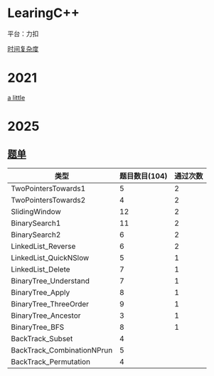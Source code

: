 # LearingC++

平台：力扣

[时间复杂度](https://blog.csdn.net/qq_41523096/article/details/82142747)

# 2021

[a little](./2021/2021.md)

# 2025

## [题单](https://github.com/EndlessCheng/codeforces-go/tree/master/leetcode)

| 类型                       | 题目数目(104) | 通过次数 |
| -------------------------- | ------------- | -------- |
| TwoPointersTowards1        | 5             | 2        |
| TwoPointersTowards2        | 4             | 2        |
| SlidingWindow              | 12            | 2        |
| BinarySearch1              | 11            | 2        |
| BinarySearch2              | 6             | 2        |
| LinkedList_Reverse         | 6             | 2        |
| LinkedList_QuickNSlow      | 5             | 1        |
| LinkedList_Delete          | 7             | 1        |
| BinaryTree_Understand      | 7             | 1        |
| BinaryTree_Apply           | 8             | 1        |
| BinaryTree_ThreeOrder      | 9             | 1        |
| BinaryTree_Ancestor        | 3             | 1        |
| BinaryTree_BFS             | 8             | 1        |
| BackTrack_Subset           | 4             |          |
| BackTrack_CombinationNPrun | 5             |          |
| BackTrack_Permutation      | 4             |          |